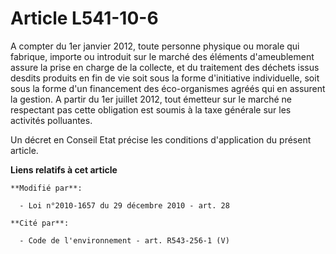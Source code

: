 # Article L541-10-6

A compter du 1er janvier 2012, toute personne physique ou morale qui fabrique, importe ou introduit sur le marché des
éléments d'ameublement assure la prise en charge de la collecte, et du traitement des déchets issus desdits produits en fin
de vie soit sous la forme d'initiative individuelle, soit sous la forme d'un financement des éco-organismes agréés qui en
assurent la gestion. A partir du 1er juillet 2012, tout émetteur sur le marché ne respectant pas cette obligation est soumis
à la taxe générale sur les activités polluantes. 

Un décret en Conseil Etat précise les conditions d'application du présent article.

**Liens relatifs à cet article**

	**Modifié par**:

	  - Loi n°2010-1657 du 29 décembre 2010 - art. 28

	**Cité par**:

	  - Code de l'environnement - art. R543-256-1 (V)
